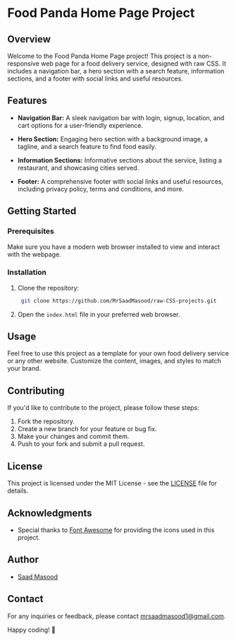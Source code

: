 # Food Panda Home Page Project

## Overview

Welcome to the Food Panda Home Page project! This project is a non-responsive web page for a food delivery service, designed with raw CSS. It includes a navigation bar, a hero section with a search feature, information sections, and a footer with social links and useful resources.

## Features

- **Navigation Bar:** A sleek navigation bar with login, signup, location, and cart options for a user-friendly experience.

- **Hero Section:** Engaging hero section with a background image, a tagline, and a search feature to find food easily.

- **Information Sections:** Informative sections about the service, listing a restaurant, and showcasing cities served.

- **Footer:** A comprehensive footer with social links and useful resources, including privacy policy, terms and conditions, and more.

## Getting Started

### Prerequisites

Make sure you have a modern web browser installed to view and interact with the webpage.

### Installation

1. Clone the repository:

   ```bash
    git clone https://github.com/MrSaadMasood/raw-CSS-projects.git
   ```

2. Open the `index.html` file in your preferred web browser.

## Usage

Feel free to use this project as a template for your own food delivery service or any other website. Customize the content, images, and styles to match your brand.

## Contributing

If you'd like to contribute to the project, please follow these steps:

1. Fork the repository.
2. Create a new branch for your feature or bug fix.
3. Make your changes and commit them.
4. Push to your fork and submit a pull request.

## License

This project is licensed under the MIT License - see the [LICENSE](LICENSE) file for details.

## Acknowledgments

- Special thanks to [Font Awesome](https://fontawesome.com/) for providing the icons used in this project.

## Author

- [Saad Masood](https://www.linkedin.com/in/saad-masood-8b100125b/)

## Contact

For any inquiries or feedback, please contact mrsaadmasood1@gmail.com.

Happy coding! 🚀
